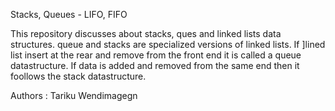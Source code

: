 Stacks, Queues - LIFO, FIFO

This repository discusses about stacks, ques and linked lists data structures.
queue and stacks are specialized versions of linked lists. If ]lined list insert at the rear and remove from the front end it is called a queue datastructure. 
If data is added and removed from the same end then it foollows the stack datastructure. 

Authors :
       Tariku Wendimagegn
